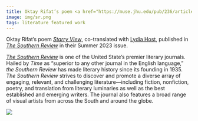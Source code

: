 ```yaml
---
title: Oktay Rifat’s poem <a href="https://muse.jhu.edu/pub/236/article/900977/pdf" target="_blank"><i>Starry View</i></a> published in <a href="https://thesouthernreview.org](https://thesouthernreview.org/issues/detail/Summer-2023/265/" target="_blank"><i>The Southern Review</i></a>
image: img/sr.png
tags: literature featured work 
---
```


Oktay Rifat’s poem <a href="https://muse.jhu.edu/pub/236/article/900977/pdf" target="_blank"><i>Starry View</i></a>, co-translated with <a href="https://www.lydiasthost.com/" target="_blank">Lydia Host</a>, published in <a href="https://thesouthernreview.org/issues/detail/Summer-2023/265/" target="_blank"><i>The Southern Review</i></a> in their Summer 2023 issue.

<a href="https://thesouthernreview.org" target="_blank"><i>The Southern Review</i></a> is one of the United State’s premier literary journals. Hailed by <i>Time</i> as “superior to any other journal in the English language,” <i>the Southern Review</i> has made literary history since its founding in 1935. <i>The Southern Review</i> strives to discover and promote a diverse array of engaging, relevant, and challenging literature—including fiction, nonfiction, poetry, and translation from literary luminaries as well as the best established and emerging writers. The journal also features a broad range of visual artists from across the South and around the globe.

<div class="container-lg px-3 my-5">
  <img src="https://muse.jhu.edu/article/900977/pdfimage" />
</div>
